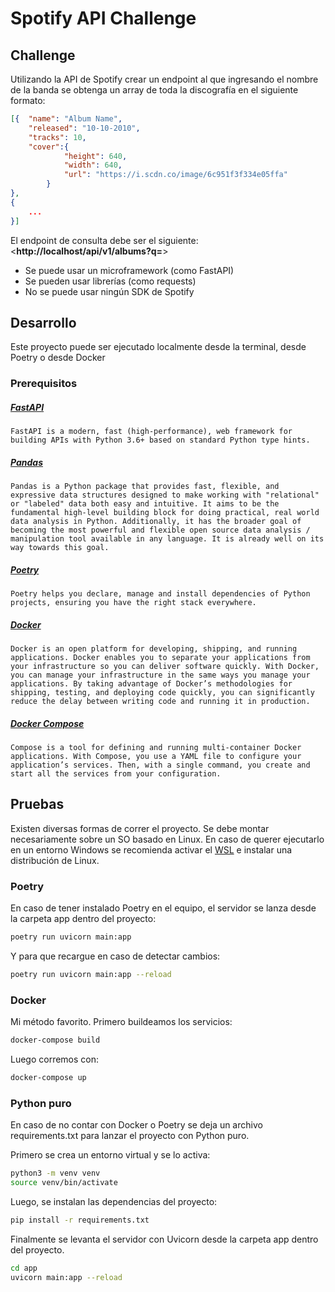 # Spotify API Challenge

## Challenge
Utilizando la API de Spotify crear un endpoint al que ingresando el nombre de la banda se obtenga un array de toda la discografía en el siguiente formato:

```json
[{	"name": "Album Name",
	"released": "10-10-2010",
	"tracks": 10,
	"cover":{
			"height": 640, 
			"width": 640,
			"url": "https://i.scdn.co/image/6c951f3f334e05ffa"
		}
},
{
	...
}]
```

El endpoint de consulta debe ser el siguiente:
<**http://localhost/api/v1/albums?q=<band-name>**>

- Se puede usar un microframework (como FastAPI)
- Se pueden usar librerías (como requests)
- No se puede usar ningún SDK de Spotify

## Desarrollo
Este proyecto puede ser ejecutado localmente desde la terminal, desde Poetry o desde Docker


### Prerequisitos

##### [FastAPI](https://fastapi.tiangolo.com/)
```
FastAPI is a modern, fast (high-performance), web framework for building APIs with Python 3.6+ based on standard Python type hints.
```
	
##### [Pandas](https://pandas.pydata.org/docs/)
```
Pandas is a Python package that provides fast, flexible, and expressive data structures designed to make working with "relational" or "labeled" data both easy and intuitive. It aims to be the fundamental high-level building block for doing practical, real world data analysis in Python. Additionally, it has the broader goal of becoming the most powerful and flexible open source data analysis / manipulation tool available in any language. It is already well on its way towards this goal.
```
	
##### [Poetry](https://python-poetry.org/)
```
Poetry helps you declare, manage and install dependencies of Python projects, ensuring you have the right stack everywhere.
```
	
##### [Docker](https://docs.docker.com/get-started/overview/)
```
Docker is an open platform for developing, shipping, and running applications. Docker enables you to separate your applications from your infrastructure so you can deliver software quickly. With Docker, you can manage your infrastructure in the same ways you manage your applications. By taking advantage of Docker’s methodologies for shipping, testing, and deploying code quickly, you can significantly reduce the delay between writing code and running it in production.
```
	
##### [Docker Compose](https://docs.docker.com/compose/)
```
Compose is a tool for defining and running multi-container Docker applications. With Compose, you use a YAML file to configure your application’s services. Then, with a single command, you create and start all the services from your configuration.
```

## Pruebas
Existen diversas formas de correr el proyecto. Se debe montar necesariamente sobre un SO basado en Linux. En caso de querer ejecutarlo en un entorno Windows se recomienda activar el [WSL](https://docs.microsoft.com/en-us/windows/wsl/install) e instalar una distribución de Linux. 
	
### Poetry
En caso de tener instalado Poetry en el equipo, el servidor se lanza desde la carpeta app dentro del proyecto:
```bash
poetry run uvicorn main:app
```
Y para que recargue en caso de detectar cambios:
```bash
poetry run uvicorn main:app --reload
```
	
### Docker
Mi método favorito.
Primero buildeamos los servicios:
```bash
docker-compose build
```
Luego corremos con:
```bash
docker-compose up
```
	
### Python puro
En caso de no contar con Docker o Poetry se deja un archivo requirements.txt para lanzar el proyecto con Python puro.
	
Primero se crea un entorno virtual y se lo activa:
```bash
python3 -m venv venv
source venv/bin/activate
```
Luego, se instalan las dependencias del proyecto:
```bash
pip install -r requirements.txt
```
	
Finalmente se levanta el servidor con Uvicorn desde la carpeta app dentro del proyecto.
```bash
cd app
uvicorn main:app --reload
```

